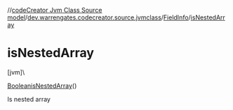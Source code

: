 //[codeCreator Jvm Class Source model](../../../index.md)/[dev.warrengates.codecreator.source.jvmclass](../index.md)/[FieldInfo](index.md)/[isNestedArray](is-nested-array.md)

# isNestedArray

[jvm]\

[Boolean](https://docs.oracle.com/javase/8/docs/api/java/lang/Boolean.html)[isNestedArray](is-nested-array.md)()

Is nested array
